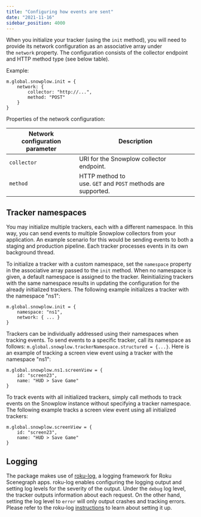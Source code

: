 ```yaml
---
title: "Configuring how events are sent"
date: "2021-11-16"
sidebar_position: 4000
---
```


When you initialize your tracker (using the `init` method), you will need to provide its network configuration as an associative array under the `network` property. The configuration consists of the collector endpoint and HTTP method type (see below table).

Example:

```
m.global.snowplow.init = {
    network: {
        collector: "http://...",
        method: "POST"
    }
}
```

Properties of the network configuration:

| Network configuration parameter | Description                                                 |
| ------------------------------- | ----------------------------------------------------------- |
| `collector`                     | URI for the Snowplow collector endpoint.                    |
| `method`                        | HTTP method to use. `GET` and `POST` methods are supported. |

## [](#tracker-namespaces)Tracker namespaces

You may initialize multiple trackers, each with a different namespace. In this way, you can send events to multiple Snowplow collectors from your application. An example scenario for this would be sending events to both a staging and production pipeline. Each tracker processes events in its own background thread.

To initialize a tracker with a custom namespace, set the `namespace` property in the associative array passed to the `init` method. When no namespace is given, a default namespace is assigned to the tracker. Reinitializing trackers with the same namespace results in updating the configuration for the already initialized trackers. The following example initializes a tracker with the namespace "ns1":

```
m.global.snowplow.init = {
    namespace: "ns1",
    network: { ... }
}
```

Trackers can be individually addressed using their namespaces when tracking events. To send events to a specific tracker, call its namespace as follows: `m.global.snowplow.trackerNamespace.structured = {...}`. Here is an example of tracking a screen view event using a tracker with the namespace "ns1":

```
m.global.snowplow.ns1.screenView = {
    id: "screen23",
    name: "HUD > Save Game"
}
```

To track events with all initialized trackers, simply call methods to track events on the Snowplow instance without specifying a tracker namespace. The following example tracks a screen view event using all initialized trackers:

```
m.global.snowplow.screenView = {
    id: "screen23",
    name: "HUD > Save Game"
}
```

## [](#logging)Logging

The package makes use of [roku-log](https://github.com/georgejecook/roku-log), a logging framework for Roku Scenegraph apps. roku-log enables configuring the logging output and setting log levels for the severity of the output. Under the `debug` log level, the tracker outputs information about each request. On the other hand, setting the log level to `error` will only output crashes and tracking errors. Please refer to the roku-log [instructions](https://github.com/georgejecook/roku-log) to learn about setting it up.
